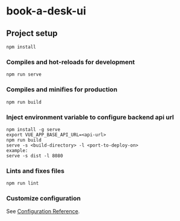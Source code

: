 # book-a-desk-ui

## Project setup
```
npm install
```

### Compiles and hot-reloads for development
```
npm run serve
```

### Compiles and minifies for production
```
npm run build
```

### Inject environment variable to configure backend api url
```
npm install -g serve
export VUE_APP_BASE_API_URL=<api-url>
npm run build
serve -s <build-directory> -l <port-to-deploy-on>
example:
serve -s dist -l 8080
```

### Lints and fixes files
```
npm run lint
```

### Customize configuration
See [Configuration Reference](https://cli.vuejs.org/config/).
